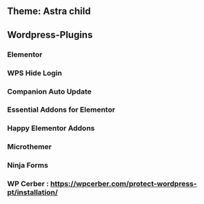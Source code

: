 ## Theme: Astra child

## Wordpress-Plugins

### Elementor
### WPS Hide Login
### Companion Auto Update
### Essential Addons for Elementor
### Happy Elementor Addons
### Microthemer
### Ninja Forms
### WP Cerber : https://wpcerber.com/protect-wordpress-pt/installation/
